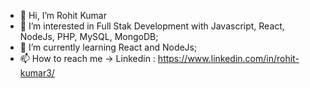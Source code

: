 - 👋 Hi, I’m Rohit Kumar
- 👀 I’m interested in Full Stak Development with Javascript, React, NodeJs, PHP, MySQL, MongoDB;
- 🌱 I’m currently learning React and NodeJs;
- 📫 How to reach me -> Linkedin : https://www.linkedin.com/in/rohit-kumar3/

<!---
rohit874/rohit874 is a ✨ special ✨ repository because its `README.md` (this file) appears on your GitHub profile.
You can click the Preview link to take a look at your changes.
--->
